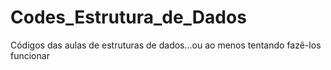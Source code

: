 # Codes_Estrutura_de_Dados
Códigos das aulas de estruturas de dados...ou ao menos tentando fazê-los funcionar
